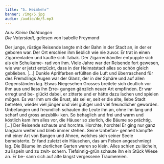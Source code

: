```yaml
---
title: "5. Heimkehr"
banner: /img/5.jpg
audio: /audio/de/5.mp3
---
```


Aus: *Kleine Dichtungen  
Die Vaterstadt*, gelesen von Isabelle Freymond

Der junge, rüstige Reisende langte mit der Bahn in der
Stadt an, in der er geboren war. Der Ort erschien ihm lieblich
wie nie zuvor. Er trat in einen Zigarrenladen und kaufte sich
Tabak. Der Zigarrenhändler entpuppte sich als ein Schulkame-
rad von ihm. Viele Jahre war der Reisende fort gewesen, wie
war er jetzt entzückt, dass in der Heimatstadt alles so schön
gleich geblieben. [...] Dunkle Aprilfarben erfüllten die Luft und
überraschend für des Fremdlings Augen war der Glanz, der in
der Sphäre und auf allen Gegenständen lag. Etwas Niegesehen
Grosses breitete sich deutlich vor ihm aus und liess ihn Erre-
gungen gänzlich neuer Art empfinden. Er war erregt und be-
glückt dabei, er zitterte und er hätte dazu lachen und spielen
mögen. Es war ihm um die Brust, als sei er, seit er die alte,
liebe Stadt betreten, wieder viel jünger und viel gütiger und viel
freundlicher geworden. Unbefangen und freundlich schauten
die Leute ihn an, ohne ihn lang und scharf und gross anzublik-
ken. So behaglich und frei und warm und köstlich kam ihm
alles vor, die Häuser so zierlich, die Bäume so prächtig. [...] Der
Reisende schaute und horchte. Horchte, horchte! Er ging nur
ganz langsam weiter und blieb immer stehen. Seine Unbefan-
genheit kämpfte mit einer Art von Bangen und Ahnen, welches
sich seiner Seele bemeisterte. Er fand zuletzt ein Häuschen, das
am Felsen angeschmiegt lag. Die Bäume im zierlichen Garten
waren so klein. Alles schien zu lächeln, zu lispeln und zu zwit-
schern. Tiefsinnig-grün schaute ihn ein Stück Wiese an. Er be-
sann sich auf alte längst vergessene Träumereien.